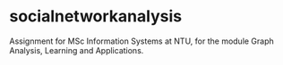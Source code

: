 # socialnetworkanalysis
Assignment for MSc Information Systems at NTU, for the module Graph Analysis, Learning and Applications. 
